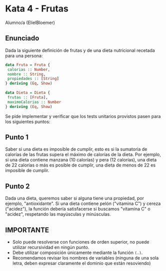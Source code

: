 # Kata 4 - Frutas

 Alumno/a (ElielBloemer)
## Enunciado

Dada la siguiente definición de frutas y de una dieta nutricional recetada para una persona:

```hs
data Fruta = Fruta {
 calorias :: Number,
 nombre :: String,
 propiedades :: [String]
} deriving (Eq, Show)
 
data Dieta = Dieta {
 frutas :: [Fruta],
 maximoCalorias :: Number
} deriving (Eq, Show)
```

Se pide implementar y verificar que los tests unitarios provistos pasen para los siguientes puntos:

## Punto 1

Saber si una dieta es imposible de cumplir, esto es si la sumatoria de calorías de las frutas supera el máximo de calorías de la dieta. Por ejemplo, si una dieta contiene manzana (10 calorías) y pera (12 calorías), una dieta de 22 calorías o más es posible de cumplir, una dieta de menos de 22 es imposible de cumplir.

## Punto 2 

Dada una dieta, queremos saber si alguna tiene una propiedad, por ejemplo, "antioxidante". Si una dieta contiene pelón ("vitamina C") y cereza ("acidez"), la función debería satisfacerse si buscamos "vitamina C" o "acidez", respetando las mayúsculas y minúsculas.

## **IMPORTANTE**

- Solo puede resolverse con funciones de orden superior, no puede utilizar recursividad en ningún punto. 
- Debe utilizar composición únicamente mediante la función `(.)`.
- Recomendamos revisar los nombres de variables (ninguna de una sola letra, deben expresar claramente el dominio que están resoviendo)
